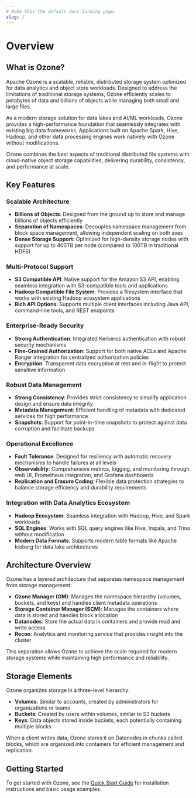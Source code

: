 ```yaml
---
# Make this the default docs landing page.
slug: /
---
```


# Overview

## What is Ozone?

Apache Ozone is a scalable, reliable, distributed storage system optimized for data analytics and object store workloads. Designed to address the limitations of traditional storage systems, Ozone efficiently scales to petabytes of data and billions of objects while managing both small and large files.

As a modern storage solution for data lakes and AI/ML workloads, Ozone provides a high-performance foundation that seamlessly integrates with existing big data frameworks. Applications built on Apache Spark, Hive, Hadoop, and other data processing engines work natively with Ozone without modifications.

Ozone combines the best aspects of traditional distributed file systems with cloud-native object storage capabilities, delivering durability, consistency, and performance at scale.

## Key Features

### Scalable Architecture

- **Billions of Objects**: Designed from the ground up to store and manage billions of objects efficiently
- **Separation of Namespaces**: Decouples namespace management from block space management, allowing independent scaling on both axes
- **Dense Storage Support**: Optimized for high-density storage nodes with support for up to 400TB per node (compared to 100TB in traditional HDFS)

### Multi-Protocol Support

- **S3 Compatible API**: Native support for the Amazon S3 API, enabling seamless integration with S3-compatible tools and applications
- **Hadoop Compatible File System**: Provides a filesystem interface that works with existing Hadoop ecosystem applications
- **Rich API Options**: Supports multiple client interfaces including Java API, command-line tools, and REST endpoints

### Enterprise-Ready Security

- **Strong Authentication**: Integrated Kerberos authentication with robust security mechanisms
- **Fine-Grained Authorization**: Support for both native ACLs and Apache Ranger integration for centralized authorization policies
- **Encryption**: Transparent data encryption at rest and in-flight to protect sensitive information

### Robust Data Management

- **Strong Consistency**: Provides strict consistency to simplify application design and ensure data integrity
- **Metadata Management**: Efficient handling of metadata with dedicated services for high performance
- **Snapshots**: Support for point-in-time snapshots to protect against data corruption and facilitate backups

### Operational Excellence

- **Fault Tolerance**: Designed for resiliency with automatic recovery mechanisms to handle failures at all levels
- **Observability**: Comprehensive metrics, logging, and monitoring through web UI, Prometheus integration, and Grafana dashboards
- **Replication and Erasure Coding**: Flexible data protection strategies to balance storage efficiency and durability requirements

### Integration with Data Analytics Ecosystem

- **Hadoop Ecosystem**: Seamless integration with Hadoop, Hive, and Spark workloads
- **SQL Engines**: Works with SQL query engines like Hive, Impala, and Trino without modification
- **Modern Data Formats**: Supports modern table formats like Apache Iceberg for data lake architectures

## Architecture Overview

Ozone has a layered architecture that separates namespace management from storage management:

- **Ozone Manager (OM)**: Manages the namespace hierarchy (volumes, buckets, and keys) and handles client metadata operations
- **Storage Container Manager (SCM)**: Manages the containers where data is stored and handles block allocation
- **Datanodes**: Store the actual data in containers and provide read and write access
- **Recon**: Analytics and monitoring service that provides insight into the cluster

This separation allows Ozone to achieve the scale required for modern storage systems while maintaining high performance and reliability.

## Storage Elements

Ozone organizes storage in a three-level hierarchy:

- **Volumes**: Similar to accounts, created by administrators for organizations or teams
- **Buckets**: Created by users within volumes, similar to S3 buckets
- **Keys**: Data objects stored inside buckets, each potentially containing multiple blocks

When a client writes data, Ozone stores it on Datanodes in chunks called blocks, which are organized into containers for efficient management and replication.

## Getting Started

To get started with Ozone, see the [Quick Start Guide](./02-quick-start/01-installation/01-docker.md) for installation instructions and basic usage examples.
